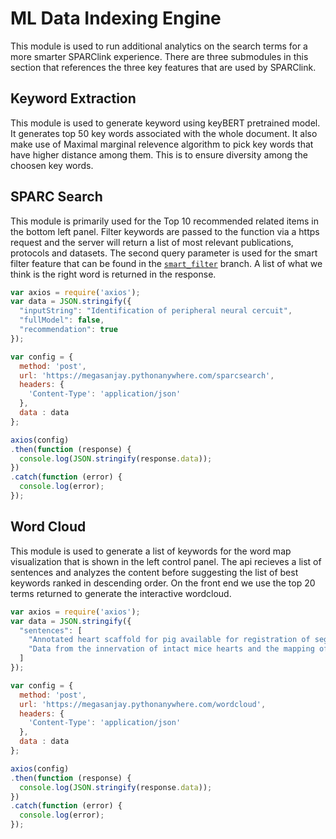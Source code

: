 # ML Data Indexing Engine

This module is used to run additional analytics on the search terms for a more smarter SPARClink experience. There are three submodules in this section that references the three key features that are used by SPARClink.

## Keyword Extraction
This module is used to generate keyword using keyBERT pretrained model. It generates top 50 key words associated with the whole document. It also make use of Maximal marginal relevence algorithm to pick key words that have higher distance among them. This is to ensure diversity among the choosen key words.

## SPARC Search
This module is primarily used for the Top 10 recommended related items in the bottom left panel. Filter keywords are passed to the function via a https request and the server will return a list of most relevant publications, protocols and datasets. The second query parameter is used for the smart filter feature that can be found in the [`smart_filter`](https://github.com/SPARC-FAIR-Codeathon/SPARClink/tree/smart_filter) branch. A list of what we think is the right word is returned in the response.

```javascript
var axios = require('axios');
var data = JSON.stringify({
  "inputString": "Identification of peripheral neural cercuit",
  "fullModel": false,
  "recommendation": true
});

var config = {
  method: 'post',
  url: 'https://megasanjay.pythonanywhere.com/sparcsearch',
  headers: { 
    'Content-Type': 'application/json'
  },
  data : data
};

axios(config)
.then(function (response) {
  console.log(JSON.stringify(response.data));
})
.catch(function (error) {
  console.log(error);
});

```

## Word Cloud
This module is used to generate a list of keywords for the word map visualization that is shown in the left control panel. The api recieves a list of sentences and  analyzes the content before suggesting the list of best keywords ranked in descending order. On the front end we use the top 20 terms returned to generate the interactive wordcloud. 

```javascript
var axios = require('axios');
var data = JSON.stringify({
  "sentences": [
    "Annotated heart scaffold for pig available for registration of segmented neural anatomical-functional mapping of cardiac neural circuits.",
    "Data from the innervation of intact mice hearts and the mapping of parasympathetic and sympathetic neural circuits which control heart rate. This data set identifies the cholinergic and noradrenergic neurons which project to the sinoatrial node."
  ]
});

var config = {
  method: 'post',
  url: 'https://megasanjay.pythonanywhere.com/wordcloud',
  headers: { 
    'Content-Type': 'application/json'
  },
  data : data
};

axios(config)
.then(function (response) {
  console.log(JSON.stringify(response.data));
})
.catch(function (error) {
  console.log(error);
});
```
